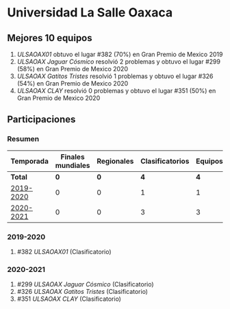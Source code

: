 # Universidad La Salle Oaxaca

## Mejores 10 equipos

1. _ULSAOAX01_ obtuvo el lugar #382 (70%) en Gran Premio de Mexico 2019
1. _ULSAOAX Jaguar Cósmico_ resolvió 2 problemas y obtuvo el lugar #299 (58%) en Gran Premio de Mexico 2020
1. _ULSAOAX Gatitos Tristes_ resolvió 1 problemas y obtuvo el lugar #326 (54%) en Gran Premio de Mexico 2020
1. _ULSAOAX CLAY_ resolvió 0 problemas y obtuvo el lugar #351 (50%) en Gran Premio de Mexico 2020

## Participaciones

### Resumen

| Temporada | Finales mundiales | Regionales | Clasificatorios | Equipos |
| --- | --- | --- | --- | --- |
| **Total** | **0** | **0** | **4** | **4** |
| [2019-2020](#2019-2020) | 0 | 0 | 1 | 1 |
| [2020-2021](#2020-2021) | 0 | 0 | 3 | 3 |

### 2019-2020

1. #382 _ULSAOAX01_ (Clasificatorio)

### 2020-2021

1. #299 _ULSAOAX Jaguar Cósmico_ (Clasificatorio)
1. #326 _ULSAOAX Gatitos Tristes_ (Clasificatorio)
1. #351 _ULSAOAX CLAY_ (Clasificatorio)



